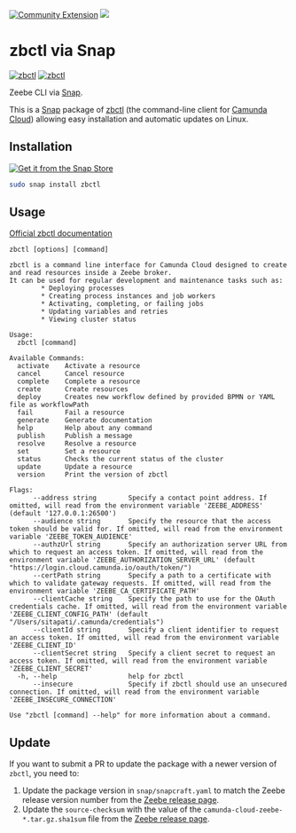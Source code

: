 [![Community Extension](https://img.shields.io/badge/Community%20Extension-An%20open%20source%20community%20maintained%20project-FF4700)](https://github.com/camunda-community-hub/community)
[![](https://img.shields.io/badge/Lifecycle-Incubating-blue)](https://github.com/Camunda-Community-Hub/community/blob/main/extension-lifecycle.md#incubating-)

# zbctl via Snap

[![zbctl](https://snapcraft.io/zbctl/badge.svg)](https://snapcraft.io/zbctl)
[![zbctl](https://snapcraft.io/zbctl/trending.svg?name=0)](https://snapcraft.io/zbctl)

Zeebe CLI via [Snap](https://snapcraft.io/).

This is a [Snap](https://snapcraft.io/about) package of
[zbctl](https://docs.camunda.io/docs/apis-clients/cli-client/index/) (the command-line client for [Camunda Cloud](https://camunda.com))
allowing easy installation and automatic updates on Linux.

## Installation

[![Get it from the Snap Store](https://snapcraft.io/static/images/badges/en/snap-store-black.svg)](https://snapcraft.io/zbctl)

```bash
sudo snap install zbctl
```

## Usage

[Official zbctl documentation](https://docs.camunda.io/docs/apis-clients/cli-client/index/)

```
zbctl [options] [command]
```

```
zbctl is a command line interface for Camunda Cloud designed to create and read resources inside a Zeebe broker.
It can be used for regular development and maintenance tasks such as:
        * Deploying processes
        * Creating process instances and job workers
        * Activating, completing, or failing jobs
        * Updating variables and retries
        * Viewing cluster status

Usage:
  zbctl [command]

Available Commands:
  activate    Activate a resource
  cancel      Cancel resource
  complete    Complete a resource
  create      Create resources
  deploy      Creates new workflow defined by provided BPMN or YAML file as workflowPath
  fail        Fail a resource
  generate    Generate documentation
  help        Help about any command
  publish     Publish a message
  resolve     Resolve a resource
  set         Set a resource
  status      Checks the current status of the cluster
  update      Update a resource
  version     Print the version of zbctl

Flags:
      --address string        Specify a contact point address. If omitted, will read from the environment variable 'ZEEBE_ADDRESS' (default '127.0.0.1:26500')
      --audience string       Specify the resource that the access token should be valid for. If omitted, will read from the environment variable 'ZEEBE_TOKEN_AUDIENCE'
      --authzUrl string       Specify an authorization server URL from which to request an access token. If omitted, will read from the environment variable 'ZEEBE_AUTHORIZATION_SERVER_URL' (default "https://login.cloud.camunda.io/oauth/token/")
      --certPath string       Specify a path to a certificate with which to validate gateway requests. If omitted, will read from the environment variable 'ZEEBE_CA_CERTIFICATE_PATH'
      --clientCache string    Specify the path to use for the OAuth credentials cache. If omitted, will read from the environment variable 'ZEEBE_CLIENT_CONFIG_PATH' (default "/Users/sitapati/.camunda/credentials")
      --clientId string       Specify a client identifier to request an access token. If omitted, will read from the environment variable 'ZEEBE_CLIENT_ID'
      --clientSecret string   Specify a client secret to request an access token. If omitted, will read from the environment variable 'ZEEBE_CLIENT_SECRET'
  -h, --help                  help for zbctl
      --insecure              Specify if zbctl should use an unsecured connection. If omitted, will read from the environment variable 'ZEEBE_INSECURE_CONNECTION'

Use "zbctl [command] --help" for more information about a command.
```

## Update

If you want to submit a PR to update the package with a newer version of `zbctl`, you need to:

1. Update the package version in `snap/snapcraft.yaml` to match the Zeebe release version number from the [Zeebe release page](https://github.com/camunda-cloud/zeebe/releases).
2. Update the `source-checksum` with the value of the `camunda-cloud-zeebe-*.tar.gz.sha1sum` file from the [Zeebe release page](https://github.com/camunda-cloud/zeebe/releases).
